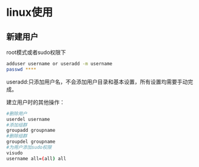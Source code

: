 # linux使用

## 新建用户

root模式或者sudo权限下
```bash
adduser username or useradd -m username
passwd ****
```

useradd:只添加用户名，不会添加用户目录和基本设置，所有设置均需要手动完成。

建立用户时的其他操作：

```bash
#删除用户
userdel username
#添加组群
groupadd groupname
#删除组群
groupdel groupname
#为用户添加sudo权限
visudo
username all=(all) all
```